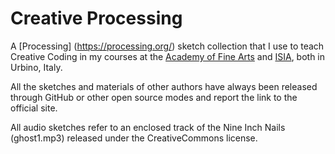 Creative Processing
=================

A [Processing] (https://processing.org/) sketch collection that I use to teach Creative Coding in my courses at the [Academy of Fine Arts](http://www.accademiadiurbino.it) and [ISIA](http://isiaurbino.net), both in Urbino, Italy.

All the sketches and materials of other authors have always been released through GitHub or other open source modes and report the link to the official site.

All audio sketches refer to an enclosed track of the Nine Inch Nails (ghost1.mp3) released under the CreativeCommons license.
